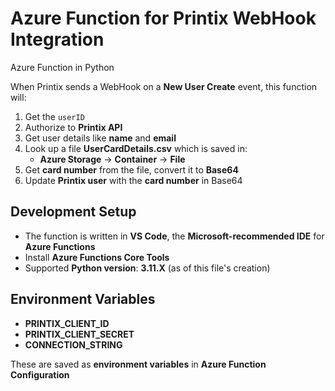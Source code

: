 # Azure Function for Printix WebHook Integration

Azure Function in Python  

When Printix sends a WebHook on a **New User Create** event, this function will:  

1. Get the `userID`  
2. Authorize to **Printix API**  
3. Get user details like **name** and **email**  
4. Look up a file **UserCardDetails.csv** which is saved in:  
   - **Azure Storage** → **Container** → **File**  
5. Get **card number** from the file, convert it to **Base64**  
6. Update **Printix user** with the **card number** in Base64  

## Development Setup  

- The function is written in **VS Code**, the **Microsoft-recommended IDE** for **Azure Functions**  
- Install **Azure Functions Core Tools**  
- Supported **Python version**: **3.11.X** (as of this file's creation)  

## Environment Variables  

- **PRINTIX_CLIENT_ID**  
- **PRINTIX_CLIENT_SECRET**  
- **CONNECTION_STRING**  

These are saved as **environment variables** in **Azure Function Configuration**  


